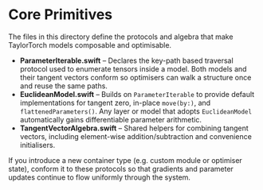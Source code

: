 # Core Primitives

The files in this directory define the protocols and algebra that make TaylorTorch models composable and optimisable.

- **ParameterIterable.swift** – Declares the key-path based traversal protocol used to enumerate tensors inside a model. Both models and their tangent vectors conform so optimisers can walk a structure once and reuse the same paths.
- **EuclideanModel.swift** – Builds on `ParameterIterable` to provide default implementations for tangent zero, in-place `move(by:)`, and `flattenedParameters()`. Any layer or model that adopts `EuclideanModel` automatically gains differentiable parameter arithmetic.
- **TangentVectorAlgebra.swift** – Shared helpers for combining tangent vectors, including element-wise addition/subtraction and convenience initialisers.

If you introduce a new container type (e.g. custom module or optimiser state), conform it to these protocols so that gradients and parameter updates continue to flow uniformly through the system.
